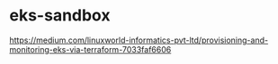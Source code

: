 # eks-sandbox


https://medium.com/linuxworld-informatics-pvt-ltd/provisioning-and-monitoring-eks-via-terraform-7033faf6606
